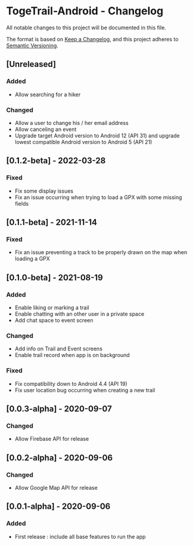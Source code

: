 # TogeTrail-Android - Changelog

All notable changes to this project will be documented in this file.

The format is based on [Keep a Changelog](https://keepachangelog.com/en/1.0.0/),
and this project adheres to [Semantic Versioning](https://semver.org/spec/v2.0.0.html).

## [Unreleased]
### Added
- Allow searching for a hiker
### Changed
- Allow a user to change his / her email address
- Allow canceling an event
- Upgrade target Android version to Android 12 (API 31) and upgrade lowest compatible Android version to Android 5 (API 21)

## [0.1.2-beta] - 2022-03-28
### Fixed
- Fix some display issues
- Fix an issue occurring when trying to load a GPX with some missing fields

## [0.1.1-beta] - 2021-11-14
### Fixed
- Fix an issue preventing a track to be properly drawn on the map when loading a GPX

## [0.1.0-beta] - 2021-08-19
### Added
- Enable liking or marking a trail
- Enable chatting with an other user in a private space
- Add chat space to event screen
### Changed
- Add info on Trail and Event screens
- Enable trail record when app is on background
### Fixed
- Fix compatibility down to Android 4.4 (API 19)
- Fix user location bug occurring when creating a new trail

## [0.0.3-alpha] - 2020-09-07
### Changed
- Allow Firebase API for release

## [0.0.2-alpha] - 2020-09-06
### Changed
- Allow Google Map API for release

## [0.0.1-alpha] - 2020-09-06
### Added
- First release : include all base features to run the app